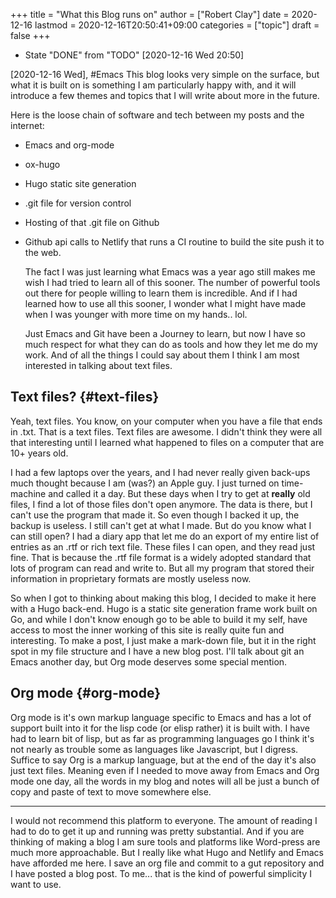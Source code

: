 +++
title = "What this Blog runs on"
author = ["Robert Clay"]
date = 2020-12-16
lastmod = 2020-12-16T20:50:41+09:00
categories = ["topic"]
draft = false
+++

-   State "DONE"       from "TODO"       <span class="timestamp-wrapper"><span class="timestamp">[2020-12-16 Wed 20:50]</span></span>

<span class="timestamp-wrapper"><span class="timestamp">[2020-12-16 Wed]</span></span>, #Emacs
This blog looks very simple on the surface, but what it is built on is
something I am particularly happy with, and it will introduce a few themes
and topics that I will write about more in the future.

Here is the loose chain of software and tech between my posts and the
internet:

-   Emacs and org-mode
-   ox-hugo
-   Hugo static site generation
-   .git file for version control
-   Hosting of that .git file on Github
-   Github api calls to Netlify that runs a CI routine to build the site push
    it to the web.

    The fact I was just learning what Emacs was a year ago still makes me wish
    I had tried to learn all of this sooner. The number of powerful tools out
    there for people willing to learn them is incredible. And if I had learned
    how to use all this sooner, I wonder what I might have made when I was
    younger with more time on my hands.. lol.

    Just Emacs and Git have been a Journey to learn, but now I have so much
    respect for what they can do as tools and how they let me do my work. And
    of all the things I could say about them I think I am most interested in
    talking about text files.


## Text files? {#text-files}

Yeah, text files. You know, on your computer when you have a file that ends
in .txt. That is a text files. Text files are awesome. I didn't think they
were all that interesting until I learned what happened to files on a
computer that are 10+ years old.

I had a few laptops over the years, and I had never really given back-ups
much thought because I am (was?) an Apple guy. I just turned on time-machine and
called it a day. But these days when I try to get at ****really**** old files,
I find a lot of those files don't open anymore. The data is there, but I
can't use the program that made it. So even though I backed it up, the
backup is useless. I still can't get at what I made. But do you know what I
can still open? I had a diary app that let me do an export of my entire
list of entries as an .rtf or rich text file. These files I can open, and
they read just fine. That is because the .rtf file format is a widely
adopted standard that lots of program can read and write to. But all my
program that stored their information in proprietary formats are mostly
useless now.

So when I got to thinking about making this blog, I decided to make it here
with a Hugo back-end. Hugo is a static site generation frame work built on
Go, and while I don't know enough go to be able to build it my self, have
access to most the inner working of this site is really quite fun and
interesting. To make a post, I just make a mark-down file, but it in the
right spot in my file structure and I have a new blog post. I'll talk about
git an Emacs another day, but Org mode deserves some special mention.


## Org mode {#org-mode}

Org mode is it's own markup language specific to Emacs and has a lot of
support built into it for the lisp code (or elisp rather) it is built with.
I have had to learn bit of lisp, but as far as programming languages go I
think it's not nearly as trouble some as languages like Javascript, but I
digress. Suffice to say Org is a markup language, but at the end of the day
it's also just text files. Meaning even if I needed to move away from Emacs
and Org mode one day, all the words in my blog and notes will all be just a
bunch of copy and paste of text to move somewhere else.

---
I would not recommend this platform to everyone. The amount of reading I had
to do to get it up and running was pretty substantial. And if you are
thinking of making a blog I am sure tools and platforms like Word-press are
much more approachable. But I really like what Hugo and Netlify and Emacs
have afforded me here. I save an org file and commit to a gut repository and
I have posted a blog post. To me... that is the kind of powerful simplicity
I want to use.
